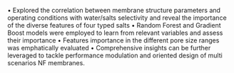 •	Explored the correlation between membrane structure parameters and operating conditions with water/salts selectivity and reveal the importance of the diverse features of four typed salts
•	Random Forest and Gradient Boost models were employed to learn from relevant variables and assess their importance
•	Features importance in the different pore size ranges was emphatically evaluated
•	Comprehensive insights can be further leveraged to tackle performance modulation and oriented design of multi scenarios NF membranes.
